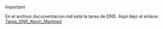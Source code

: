 >[!IMPORTANT]
>En el archivo documentacion.md está la tarea de DNS. Aquí dejo el enlace:
>[Tarea_DNS_Kevin_Martinez](https://github.com/K3vMartinez/Tarea_DNS_Martinez_Kevin/blob/main/documentacion.md)